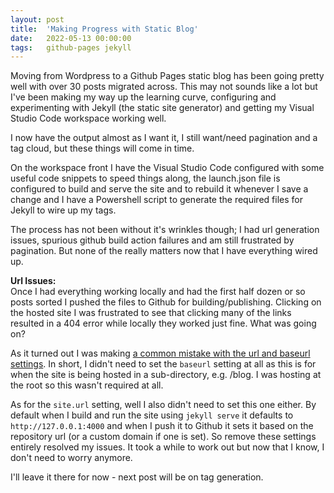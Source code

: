 ```yaml
---
layout: post
title:  'Making Progress with Static Blog'
date:   2022-05-13 00:00:00
tags:   github-pages jekyll
---
```

Moving from Wordpress to a Github Pages static blog has been going pretty well with over 30 posts migrated across. This may not sounds like a lot but I've been making my way up the learning curve, configuring and experimenting with Jekyll (the static site generator) and getting my Visual Studio Code workspace working well.

I now have the output almost as I want it, I still want/need pagination and a tag cloud, but these things will come in time.

<!--more-->
On the workspace front I have the Visual Studio Code configured with some useful code snippets to speed things along, the launch.json file is configured to build and serve the site and to rebuild it whenever I save a change and I have a Powershell script to generate the required files for Jekyll to wire up my tags.

The process has not been without it's wrinkles though; I had url generation issues, spurious github build action failures and am still frustrated by pagination. But none of the really matters now that I have everything wired up.

**Url Issues:**\
Once I had everything working locally and had the first half dozen or so posts sorted I pushed the files to Github for building/publishing. Clicking on the hosted site I was frustrated to see that clicking many of the links resulted in a 404 error while locally they worked just fine. What was going on?

As it turned out I was making <a href='https://mademistakes.com/mastering-jekyll/site-url-baseurl' target='_blank'>a common mistake with the url and baseurl settings</a>. In short, I didn't need to set the `baseurl` setting at all as this is for when the site is being hosted in a sub-directory, e.g. /blog. I was hosting at the root so this wasn't required at all.

As for the `site.url` setting, well I also didn't need to set this one either. By default when I build and run the site using `jekyll serve` it defaults to `http://127.0.0.1:4000` and when I push it to Github it sets it based on the repository url (or a custom domain if one is set). So remove these settings entirely resolved my issues. It took a while to work out but now that I know, I don't need to worry anymore.

I'll leave it there for now - next post will be on tag generation.